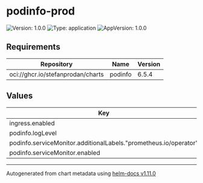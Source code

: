 # podinfo-prod

![Version: 1.0.0](https://img.shields.io/badge/Version-1.0.0-informational?style=flat-square) ![Type: application](https://img.shields.io/badge/Type-application-informational?style=flat-square) ![AppVersion: 1.0.0](https://img.shields.io/badge/AppVersion-1.0.0-informational?style=flat-square)

## Requirements

| Repository | Name | Version |
|------------|------|---------|
| oci://ghcr.io/stefanprodan/charts | podinfo | 6.5.4 |

## Values

| Key | Type | Default | Description |
|-----|------|---------|-------------|
| ingress.enabled | bool | `false` |  |
| podinfo.logLevel | string | `"info"` |  |
| podinfo.serviceMonitor.additionalLabels."prometheus.io/operator" | string | `"portefaix"` |  |
| podinfo.serviceMonitor.enabled | bool | `true` |  |

----------------------------------------------
Autogenerated from chart metadata using [helm-docs v1.11.0](https://github.com/norwoodj/helm-docs/releases/v1.11.0)
